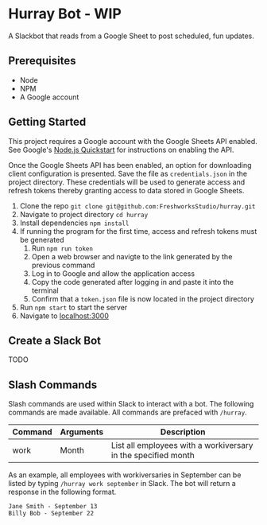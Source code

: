 # Hurray Bot - WIP

A Slackbot that reads from a Google Sheet to post scheduled, fun updates.

## Prerequisites

- Node
- NPM
- A Google account

## Getting Started

This project requires a Google account with the Google Sheets API enabled. See Google's [Node.js Quickstart](https://developers.google.com/sheets/api/quickstart/nodejs) for instructions on enabling the API.

Once the Google Sheets API has been enabled, an option for downloading client configuration is presented. Save the file as `credentials.json` in the project directory. These credentials will be used to generate access and refresh tokens thereby granting access to data stored in Google Sheets.

1. Clone the repo `git clone git@github.com:FreshworksStudio/hurray.git`
2. Navigate to project directory `cd hurray`
3. Install dependencies `npm install`
4. If running the program for the first time, access and refresh tokens must be generated
   1. Run `npm run token`
   2. Open a web browser and navigte to the link generated by the previous command
   3. Log in to Google and allow the application access
   4. Copy the code generated after logging in and paste it into the terminal
   5. Confirm that a `token.json` file is now located in the project directory
5. Run `npm start` to start the server
6. Navigate to [localhost:3000](https://localhost:3000)

## Create a Slack Bot

TODO

## Slash Commands

Slash commands are used within Slack to interact with a bot. The following commands are made available. All commands are prefaced with `/hurray`.

Command | Arguments | Description
--------|-----------|------------
work    | Month     | List all employees with a workiversary in the specified month

As an example, all employees with workiversaries in September can be listed by typing `/hurray work september` in Slack. The bot will return a response in the following format.

```
Jane Smith - September 13
Billy Bob - September 22
```

